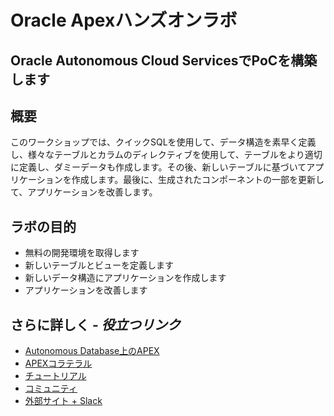 # Oracle Apexハンズオンラボ

## Oracle Autonomous Cloud ServicesでPoCを構築します

## 概要

このワークショップでは、クイックSQLを使用して、データ構造を素早く定義し、様々なテーブルとカラムのディレクティブを使用して、テーブルをより適切に定義し、ダミーデータも作成します。その後、新しいテーブルに基づいてアプリケーションを作成します。最後に、生成されたコンポーネントの一部を更新して、アプリケーションを改善します。

## ラボの目的

 * 無料の開発環境を取得します
 * 新しいテーブルとビューを定義します
 * 新しいデータ構造にアプリケーションを作成します
 * アプリケーションを改善します

## さらに詳しく - *役立つリンク*

- [Autonomous Database上のAPEX](https://apex.oracle.com/autonomous)
- [APEXコラテラル](https://apex.oracle.com)
- [チュートリアル](https://apex.oracle.com/en/learn/tutorials)
- [コミュニティ](https://apex.oracle.com/community)
- [外部サイト + Slack](http://apex.world)
